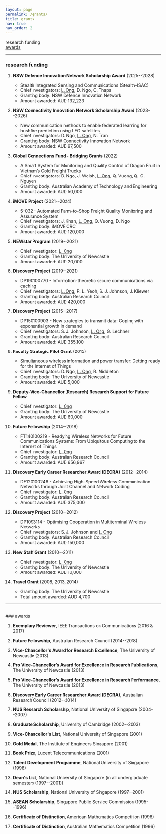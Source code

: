 ```yaml
---
layout: page
permalink: /grants/
title: grants
nav: true
nav_order: 2
---
```


[research funding](#research-funding)  
[awards](#awards)

---

### research funding

1. **NSW Defence Innovation Network Scholarship Award** (2025--2028)

   - Stealth Integrated Sensing and Communications (Stealth-ISAC)
   - Chief Investigators: <ins>L. Ong</ins>, D. Ngo, C. Thapa
   - Granting body: NSW Defence Innovation Network
   - Amount awarded: AUD 132,223

2. **NSW Connectivity Innovation Network Scholarship Award** (2023--2026)
   
   - New communication methods to enable federated learning for bushfire prediction using LEO satellites
   - Chief Investigators: D. Ngo, <ins>L. Ong</ins>, N. Tran
   - Granting body: NSW Connectivity Innovation Network
   - Amount awarded: AUD 97,500

3. **Global Connections Fund - Bridging Grants** (2022)
   
   - A Smart System for Monitoring and Quality Control of Dragon Fruit in Vietnam’s Cold Freight Trucks
   - Chief Investigators: D. Ngo, J. Welsh, <ins>L. Ong</ins>, Q. Vuong, Q.-C. Nguyen
   - Granting body: Australian Academy of Technology and Engineering
   - Amount awarded: AUD 50,000

4. **iMOVE Project** (2021--2024)
   
   - 5-032 - Automated Farm-to-Shop Freight Quality Monitoring and Assurance System
   - Chief Investigators: J. Khan, <ins>L. Ong</ins>, Q. Vuong, D. Ngo
   - Granting body: iMOVE CRC
   - Amount awarded: AUD 120,000

5. **NEWstar Program** (2019--2021)
   
   - Chief Investigator: <ins>L. Ong</ins>
   - Granting body: The University of Newcastle
   - Amount awarded: AUD 20,000

6. **Discovery Project** (2019--2021)
   
   - DP190100770 - Information-theoretic secure communications via caching
   - Chief Investigators: <ins>L. Ong</ins>, P. L. Yeoh, S. J. Johnson, J. Kliewer
   - Granting body: Australian Research Council
   - Amount awarded: AUD 420,000

7. **Discovery Project** (2015--2017)
   
   - DP150100903 - New strategies to transmit data: Coping with exponential growth in demand
   - Chief Investigators: S. J. Johnson, <ins>L. Ong</ins>, G. Lechner
   - Granting body: Australian Research Council
   - Amount awarded: AUD 355,100

8. **Faculty Strategic Pilot Grant** (2015)
   
   - Simultaneous wireless information and power transfer: Getting ready for the Internet of Things
   - Chief Investigators: D. Ngo, <ins>L. Ong</ins>, R. Middleton
   - Granting body: The University of Newcastle
   - Amount awarded: AUD 5,000

9. **Deputy-Vice-Chancellor (Research) Research Support for Future Fellow**
   
   - Chief Investigator: <ins>L. Ong</ins>
   - Granting body: The University of Newcastle
   - Amount awarded: AUD 60,000

10. **Future Fellowship** (2014--2018)
    
    - FT140100219 - Readying Wireless Networks for Future Communications Systems: From Ubiquitous Computing to the Internet of Things
    - Chief Investigator: <ins>L. Ong</ins>
    - Granting body: Australian Research Council
    - Amount awarded: AUD 656,967

11. **Discovery Early Career Researcher Award (DECRA)** (2012--2014)
    
    - DE120100246 - Achieving High-Speed Wireless Communication Networks through Joint Channel and Network Coding
    - Chief Investigator: <ins>L. Ong</ins>
    - Granting body: Australian Research Council
    - Amount awarded: AUD 375,000

12. **Discovery Project** (2010--2012)
    
    - DP1093114 - Optimising Cooperation in Multiterminal Wireless Networks
    - Chief Investigators: S. J. Johnson and <ins>L. Ong</ins>
    - Granting body: Australian Research Council
    - Amount awarded: AUD 150,000

13. **New Staff Grant** (2010--2011)
    
    - Chief Investigator: <ins>L. Ong</ins>
    - Granting body: The University of Newcastle
    - Amount awarded: AUD 10,000

14. **Travel Grant** (2008, 2013, 2014)
    
    - Granting body: The University of Newcastle
    - Total amount awarded: AUD 4,700

---

<br>
### awards

1. **Exemplary Reviewer**, IEEE Transactions on Communications (2016 & 2017)

2. **Future Fellowship**, Australian Research Council (2014--2018)

3. **Vice-Chancellor's Award for Research Excellence**, The University of Newcastle (2013)

4. **Pro Vice-Chancellor’s Award for Excellence in Research Publications**, The University of Newcastle (2013)

5. **Pro Vice-Chancellor’s Award for Excellence in Research Performance**, The University of Newcastle (2013)

6. **Discovery Early Career Researcher Award (DECRA)**, Australian Research Council (2012--2014)

7. **NUS Research Scholarship**, National University of Singapore (2004--2007)

8. **Graduate Scholarship**, University of Cambridge (2002--2003)

9. **Vice-Chancellor's List**, National University of Singapore (2001)

10. **Gold Medal**, The Institute of Engineers Singapore (2001)

11. **Book Prize**, Lucent Telecommunications (2001)

12. **Talent Development Programme**, National University of Singapore (1998)

13. **Dean's List**, National University of Singapore (in all undergraduate semesters (1997--2001))

14. **NUS Scholarship**, National University of Singapore (1997--2001)

15. **ASEAN Scholarship**, Singapore Public Service Commission (1995--1996)

16. **Certificate of Distinction**, American Mathematics Competition (1996)

17. **Certificate of Distinction**, Australian Mathematics Competition (1996)
